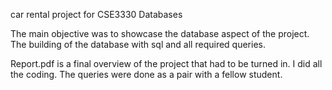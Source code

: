 car rental project for CSE3330 Databases

The main objective was to showcase the database aspect of the project.
The building of the database with sql and all required queries.

Report.pdf is a final overview of the project that had to be turned in.
I did all the coding. The queries were done as a pair with a fellow student.
